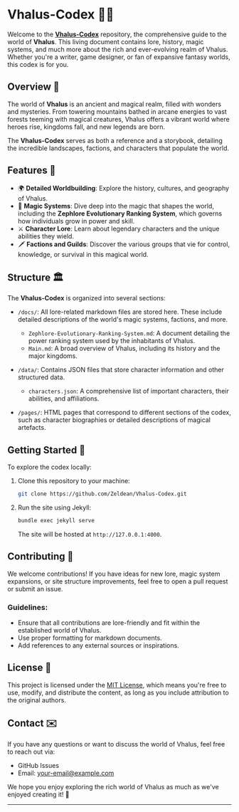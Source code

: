 # Vhalus-Codex 📜🌌

Welcome to the [**Vhalus-Codex**](https://zeldean.me/Vhalus-Codex/) repository, the comprehensive guide to the world of **Vhalus**. This living document contains lore, history, magic systems, and much more about the rich and ever-evolving realm of Vhalus. Whether you're a writer, game designer, or fan of expansive fantasy worlds, this codex is for you.

## Overview 🧭

The world of **Vhalus** is an ancient and magical realm, filled with wonders and mysteries. From towering mountains bathed in arcane energies to vast forests teeming with magical creatures, Vhalus offers a vibrant world where heroes rise, kingdoms fall, and new legends are born.

The **Vhalus-Codex** serves as both a reference and a storybook, detailing the incredible landscapes, factions, and characters that populate the world.

## Features 📖

- 🌍 **Detailed Worldbuilding**: Explore the history, cultures, and geography of Vhalus.
- 🔮 **Magic Systems**: Dive deep into the magic that shapes the world, including the **Zephlore Evolutionary Ranking System**, which governs how individuals grow in power and skill.
- ⚔️ **Character Lore**: Learn about legendary characters and the unique abilities they wield.
- 🗡️ **Factions and Guilds**: Discover the various groups that vie for control, knowledge, or survival in this magical world.

## Structure 🏛️

The **Vhalus-Codex** is organized into several sections:

- `/docs/`: All lore-related markdown files are stored here. These include detailed descriptions of the world's magic systems, factions, and more.
  - `Zephlore-Evolutionary-Ranking-System.md`: A document detailing the power ranking system used by the inhabitants of Vhalus.
  - `Main.md`: A broad overview of Vhalus, including its history and the major kingdoms.
  
- `/data/`: Contains JSON files that store character information and other structured data.
  - `characters.json`: A comprehensive list of important characters, their abilities, and affiliations.

- `/pages/`: HTML pages that correspond to different sections of the codex, such as character biographies or detailed descriptions of magical artefacts.

## Getting Started 🚀

To explore the codex locally:

1. Clone this repository to your machine:
   ```bash
   git clone https://github.com/Zeldean/Vhalus-Codex.git
   ```

2. Run the site using Jekyll:
   ```bash
   bundle exec jekyll serve
   ```
   The site will be hosted at `http://127.0.0.1:4000`.

## Contributing 🤝

We welcome contributions! If you have ideas for new lore, magic system expansions, or site structure improvements, feel free to open a pull request or submit an issue.

### Guidelines:
- Ensure that all contributions are lore-friendly and fit within the established world of Vhalus.
- Use proper formatting for markdown documents.
- Add references to any external sources or inspirations.

## License 📜

This project is licensed under the [MIT License](LICENSE), which means you're free to use, modify, and distribute the content, as long as you include attribution to the original authors.

## Contact ✉️

If you have any questions or want to discuss the world of Vhalus, feel free to reach out via:

- GitHub Issues
- Email: your-email@example.com

We hope you enjoy exploring the rich world of Vhalus as much as we've enjoyed creating it! 🌟

---
